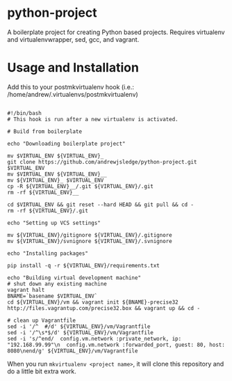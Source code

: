 python-project
==============

A boilerplate project for creating Python based projects. Requires
virtualenv and virtualenvwrapper, sed, gcc, and vagrant.


Usage and Installation
======================

Add this to your postmkvirtualenv hook (i.e.: /home/andrew/.virtualenvs/postmkvirtualenv)

```shell

#!/bin/bash
# This hook is run after a new virtualenv is activated.

# Build from boilerplate

echo "Downloading boilerplate project"

mv $VIRTUAL_ENV ${VIRTUAL_ENV}_
git clone https://github.com/andrewjsledge/python-project.git $VIRTUAL_ENV
mv $VIRTUAL_ENV ${VIRTUAL_ENV}__
mv ${VIRTUAL_ENV}_ $VIRTUAL_ENV
cp -R ${VIRTUAL_ENV}__/.git ${VIRTUAL_ENV}/.git
rm -rf ${VIRTUAL_ENV}__

cd $VIRTUAL_ENV && git reset --hard HEAD && git pull && cd -
rm -rf ${VIRTUAL_ENV}/.git

echo "Setting up VCS settings"

mv ${VIRTUAL_ENV}/gitignore ${VIRTUAL_ENV}/.gitignore
mv ${VIRTUAL_ENV}/svnignore ${VIRTUAL_ENV}/.svnignore

echo "Installing packages"

pip install -q -r ${VIRTUAL_ENV}/requirements.txt

echo "Building virtual development machine"
# shut down any existing machine
vagrant halt
BNAME=`basename $VIRTUAL_ENV`
cd ${VIRTUAL_ENV}/vm && vagrant init ${BNAME}-precise32 http://files.vagrantup.com/precise32.box && vagrant up && cd -

# clean up Vagrantfile
sed -i '/^  #/d' ${VIRTUAL_ENV}/vm/Vagrantfile
sed -i '/^\s*$/d' ${VIRTUAL_ENV}/vm/Vagrantfile
sed -i 's/^end/  config.vm.network :private_network, ip: "192.168.99.99"\n  config.vm.network :forwarded_port, guest: 80, host: 8080\nend/g' ${VIRTUAL_ENV}/vm/Vagrantfile

```

When you run ```mkvirtualenv <project name>```, it will clone this
repository and do a little bit extra work.
